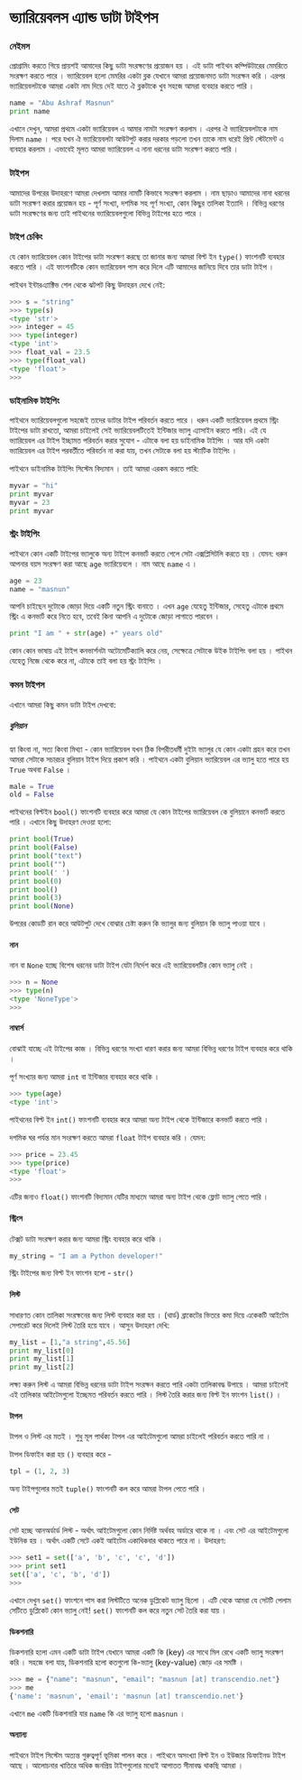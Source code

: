 # ভ্যারিয়েবলস এ্যান্ড ডাটা টাইপস

### নেইমস

প্রোগ্রামিং করতে গিয়ে প্রায়শই আমাদের কিছু ডাটা সংরক্ষণের প্রয়োজন হয় । এই ডাটা পাইথন কম্পিউটারের মেমরিতে সংরক্ষণ করতে পারে । ভ্যারিয়েবল হলো মেমরির একটা ব্লক যেখানে আমরা প্রয়োজনমত ডাটা সংরক্ষন করি । এরপর ভ্যারিয়েবলটাকে আমরা একটা নাম দিয়ে দেই যাতে ঐ ব্লকটাকে খুব সহজে আমরা ব্যবহার করতে পারি । 

```python
name = "Abu Ashraf Masnun"
print name
```

এখানে দেখুন, আমরা প্রথমে একটা ভ্যারিয়েবল এ আমার নামটা সংরক্ষণ করলাম । এরপর ঐ ভ্যারিয়েবলটাকে নাম দিলাম `name` । পরে যখন ঐ ভ্যারিয়েবলটা আউটপুট করার দরকার পড়লো তখন তাকে নাম ধরেই প্রিন্ট স্টেটমেন্ট এ ব্যবহার করলাম । এভাবেই মূলত আমরা ভ্যারিয়েবল এ নানা ধরনের ডাটা সংরক্ষণ করতে পারি । 

### টাইপস 

আমাদের উপরের উদাহরণে আমরা দেখলাম আমার নামটি কিভাবে সংরক্ষণ করলাম । নাম ছাড়াও আমাদের নানা ধরনের ডাটা সংরক্ষণ করার প্রয়োজন হয় - পূর্ণ সংখ্যা, দশমিক সহ পূর্ণ সংখ্যা, কোন কিছুর তালিকা ইত্যাদি । বিভিন্ন ধরণের ডাটা সংরক্ষণের জন্য তাই পাইথনের ভ্যারিয়েবলগুলো বিভিন্ন টাইপের হতে পারে । 

### টাইপ চেকিং

যে কোন ভ্যারিয়েবল কোন টাইপের ডাটা সংরক্ষণ করছে তা জানার জন্য আমরা বিল্ট ইন `type()` ফাংশনটি ব্যবহার করতে পারি । এই ফাংশনটিকে কোন ভ্যারিয়েবল পাস করে দিলে এটি আমাদের জানিয়ে দিবে তার ডাটা টাইপ । 

পাইথন ইন্টারএ্যাক্টিভ শেল থেকে ঝটপট কিছু উদাহরন দেখে নেই: 

```python
>>> s = "string"
>>> type(s)
<type 'str'>
>>> integer = 45
>>> type(integer)
<type 'int'>
>>> float_val = 23.5
>>> type(float_val)
<type 'float'>
>>>
```

### ডাইনামিক টাইপিং

পাইথনে ভ্যারিয়েবলগুলো সহজেই তাদের ডাটার টাইপ পরিবর্তন করতে পারে । ধরুন একটি ভ্যারিয়েবল প্রথমে স্ট্রিং টাইপের ডাটা রাখতো, আমরা চাইলেই সেই ভ্যারিয়েবলটিতেই ইন্টিজার ভ্যালু এ্যাসাইন করতে পারি। এই যে ভ্যারিয়েবল এর টাইপ ইচ্ছামত পরিবর্তন করার সুযোগ - এটাকে বলা হয় ডাইনামিক টাইপিং । আর যদি একটা ভ্যারিয়েবল এর টাইপ পরবর্তীতে পরিবর্তন না করা যায়, তখন সেটাকে বলা হয় স্ট্যাটিক টাইপিং । 

পাইথনে ডাইনামিক টাইপিং সিস্টেম বিদ্যমান । তাই আমরা এরকম করতে পারি: 

```python
myvar = "hi"
print myvar
myvar = 23
print myvar
```

### স্ট্রং টাইপিং 

পাইথনে কোন একটি টাইপের ভ্যালুকে অন্য টাইপে কনভার্ট করতে গেলে সেটা এক্সপ্লিসিটলি করতে হয় । যেমন: ধরুন আপনার বয়স সংরক্ষণ করা আছে `age`  ভ্যারিয়েবলে । নাম আছে `name` এ । 

```python
age = 23
name = "masnun"
```

আপনি চাইছেন দুটোকে জোড়া দিয়ে একটি নতুন স্ট্রিং বানাতে । এখন `age` যেহেতু ইন্টিজার, সেহেতু এটাকে প্রথমে স্ট্রিং এ কনভার্ট করে নিতে হবে, তবেই কিনা আপনি এ দুটোকে জোড়া লাগাতে পারবেন । 

```python
print "I am " + str(age) +" years old" 
```
কোন কোন ভাষায় এই টাইপ কনভার্শনটা অটোমেটিক্যালি করে নেয়, সেক্ষেত্রে সেটাকে উইক টাইপিং বলা হয় । পাইথন যেহেতু নিজে থেকে করে না, এটাকে তাই বলা হয় স্ট্রং টাইপিং । 


### কমন টাইপস

এখানে আমরা কিছু কমন ডাটা টাইপ দেখবো: 

##### বুলিয়ান 

হ্যা কিংবা না, সত্য কিংবা মিথ্যা - কোন ভ্যারিয়েবল যখন ঠিক বিপরীতধর্মী দুইটা ভ্যালুর যে কোন একটা গ্রহন করে তখন আমরা সেটাকে সচারচর বুলিয়ান টাইপ দিয়ে প্রকাশ করি । পাইথনে একটা বুলিয়ান ভ্যারিয়েবল এর ভ্যালু হতে পারে হয় `True` অথবা `False` । 

```python
male = True
old = False
```

পাইথনের বিল্টইন `bool()` ফাংশনটি ব্যবহার করে আমরা যে কোন টাইপের ভ্যারিয়েবল কে বুলিয়ানে কনভার্ট করতে পারি । এখানে কিছু উদাহরণ দেওয়া হলো: 

```python
print bool(True)
print bool(False)
print bool("text")
print bool("")
print bool(' ')
print bool(0)
print bool()
print bool(3)
print bool(None)
```
উপরের কোডটি রান করে আউটপুট দেখে বোঝার চেষ্টা করুন কি ভ্যালুর জন্য বুলিয়ান কি ভ্যালু পাওয়া যাবে । 

#### নান 

নান বা `None` হচ্ছে বিশেষ ধরনের ডাটা টাইপ যেটা নির্দেশ করে এই ভ্যারিয়েবলটির কোন ভ্যালু নেই । 

```python
>>> n = None
>>> type(n)
<type 'NoneType'>
>>>
```
#### নাম্বার্স 

বোঝাই যাচ্ছে এই টাইপের কাজ । বিভিন্ন ধরণের সংখ্যা ধারণ করার জন্য আমরা বিভিন্ন ধরণের টাইপ ব্যবহার করে থাকি । 

পূর্ণ সংখ্যার জন্য আমরা `int` বা ইন্টিজার ব্যবহার করে থাকি । 

```python
>>> type(age)
<type 'int'>
```
পাইথনের বিল্ট ইন `int()` ফাংশনটি ব্যবহার করে আমরা অন্য টাইপ থেকে ইন্টিজারে কনভার্ট করতে পারি । 

দশমিক ঘর পর্যন্ত মান সংরক্ষণ করতে আমরা `float` টাইপ ব্যবহার করি । যেমন: 

```python
>>> price = 23.45
>>> type(price)
<type 'float'>
>>>
```

এটির জন্যও `float()` ফাংশনটি বিদ্যমান যেটির মাধ্যমে আমরা অন্য টাইপ থেকে ফ্লোট ভ্যালু পেতে পারি । 

#### স্ট্রিংস 

টেক্সট ডাটা সংরক্ষণ করার জন্য আমরা স্ট্রিং ব্যবহার করে থাকি । 

```python
my_string = "I am a Python developer!"
```
স্ট্রিং টাইপের জন্য বিল্ট ইন ফাংশন হলো - `str()` 

#### লিস্ট 

সাধারণত কোন তালিকা সংরক্ষনের জন্য লিস্ট ব্যবহার করা হয় । (থার্ড) ব্রাকেটের ভিতরে কমা দিয়ে একেকটি আইটেম সেপারেট করে দিলেই লিস্ট তৈরি হয়ে যাবে । আসুন উদাহরণ দেখি:

```python
my_list = [1,"a string",45.56]
print my_list[0]
print my_list[1]
print my_list[2]
```

লক্ষ্য করুন লিস্ট এ আমরা বিভিন্ন ধরনের ডাটা টাইপ সংরক্ষন করতে পারি একটা তালিকাবদ্ধ উপায়ে । আমরা চাইলেই এই তালিকার আইটেমগুলো ইচ্ছেমত পরিবর্তন করতে পারি । লিস্ট তৈরি করার জন্য বিল্ট ইন ফাংশন `list()` । 

#### টাপল

টাপল ও লিস্ট এর মতই । শুধু মূল পার্থক্য টাপল এর আইটেমগুলো আমরা চাইলেই পরিবর্তন করতে পারি না । 

টাপল ডিফাইন করা হয় `()` ব্যবহার করে - 

```python
tpl = (1, 2, 3)
```

অন্য টাইপগুলোর মতই `tuple()` ফাংশনটি কল করে আমরা টাপল পেতে পারি । 

#### সেট 

সেট হচ্ছে আনঅর্ডার্ড লিস্ট - অর্থাৎ আইটেমগুলো কোন নির্দিষ্ট অর্থবহ অর্ডারে থাকে না । এবং সেট এর আইটেমগুলো ইউনিক হয় । অর্থাৎ একটি সেটে একই আইটেম একাধিকবার থাকতে পারে না । উদাহরণ: 

```python
>>> set1 = set(['a', 'b', 'c', 'c', 'd'])
>>> print set1
set(['a', 'c', 'b', 'd'])
>>>
```

এখানে দেখুন `set()` ফাংশনে পাস করা লিস্টটিতে অনেক ডুপ্লিকেট ভ্যালু ছিলো । এটি থেকে আমরা যে সেটটি পেলাম সেটিতে ডুপ্লিকেট কোন ভ্যালু নেই! `set()` ফাংশনটি কল করে নতুন সেট তৈরি করা যায় । 

#### ডিকশনারি 

ডিকশনারি হলো এমন একটি ডাটা টাইপ যেখানে আমরা একটি কি (key) এর সাথে মিল রেখে একটি ভ্যালু সংরক্ষণ করি । সহজে বলা যায়, ডিকশনারি হলো কতগুলো কি-ভ্যালু (key-value) জোড় এর সমষ্টি । 

```python
>>> me = {"name": "masnun", "email": "masnun [at] transcendio.net"}
>>> me
{'name': 'masnun', 'email': 'masnun [at] transcendio.net'}
```

এখানে `me` একটি ডিকশনারি যার `name` কি এর ভ্যালু হলো `masnun` । 

#### অন্যান্য 

পাইথনে টাইপ সিস্টেম অত্যন্ত গুরুত্বপূর্ণ ভূমিকা পালন করে । পাইথনে অসংখ্যা বিল্ট ইন ও ইউজার ডিফাইনড টাইপ আছে । আলোচনার খাতিরে অধিক জনপ্রিয় টাইপগুলোর মধ্যেই আপাতত সীমাবদ্ধ থাকছি আমরা । 